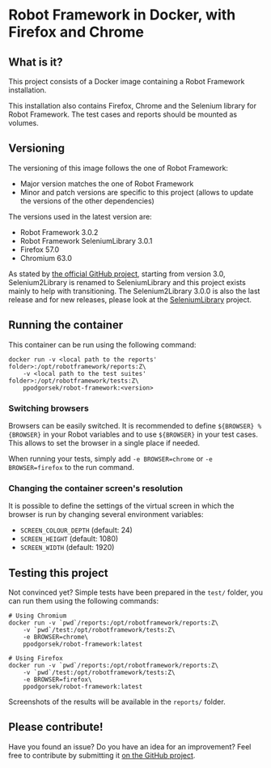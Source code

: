 # Robot Framework in Docker, with Firefox and Chrome

## What is it?

This project consists of a Docker image containing a Robot Framework installation.

This installation also contains Firefox, Chrome and the Selenium library for Robot Framework. The test cases and reports should be mounted as volumes.

## Versioning

The versioning of this image follows the one of Robot Framework:

* Major version matches the one of Robot Framework
* Minor and patch versions are specific to this project (allows to update the versions of the other dependencies)

The versions used in the latest version are:

* Robot Framework 3.0.2
* Robot Framework SeleniumLibrary 3.0.1
* Firefox 57.0
* Chromium 63.0

As stated by [the official GitHub project](https://github.com/robotframework/Selenium2Library), starting from version 3.0, Selenium2Library is renamed to SeleniumLibrary and this project exists mainly to help with transitioning. The Selenium2Library 3.0.0 is also the last release and for new releases, please look at the [SeleniumLibrary](https://github.com/robotframework/SeleniumLibrary) project.

## Running the container

This container can be run using the following command:

    docker run -v <local path to the reports' folder>:/opt/robotframework/reports:Z\
        -v <local path to the test suites' folder>:/opt/robotframework/tests:Z\
        ppodgorsek/robot-framework:<version>

### Switching browsers

Browsers can be easily switched. It is recommended to define `${BROWSER} %{BROWSER}` in your Robot variables and to use `${BROWSER}` in your test cases. This allows to set the browser in a single place if needed.

When running your tests, simply add `-e BROWSER=chrome` or `-e BROWSER=firefox` to the run command.

### Changing the container screen's resolution

It is possible to define the settings of the virtual screen in which the browser is run by changing several environment variables:

* `SCREEN_COLOUR_DEPTH` (default: 24)
* `SCREEN_HEIGHT` (default: 1080)
* `SCREEN_WIDTH` (default: 1920)

## Testing this project

Not convinced yet? Simple tests have been prepared in the `test/` folder, you can run them using the following commands:

    # Using Chromium
    docker run -v `pwd`/reports:/opt/robotframework/reports:Z\
        -v `pwd`/test:/opt/robotframework/tests:Z\
        -e BROWSER=chrome\
        ppodgorsek/robot-framework:latest
    
    # Using Firefox
    docker run -v `pwd`/reports:/opt/robotframework/reports:Z\
        -v `pwd`/test:/opt/robotframework/tests:Z\
        -e BROWSER=firefox\
        ppodgorsek/robot-framework:latest

Screenshots of the results will be available in the `reports/` folder.

## Please contribute!

Have you found an issue? Do you have an idea for an improvement? Feel free to contribute by submitting it [on the GitHub project](https://github.com/ppodgorsek/docker-robot-framework/issues).


